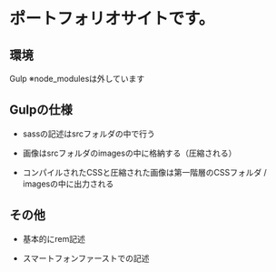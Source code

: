 # ポートフォリオサイトです。

## 環境
Gulp
※node_modulesは外しています

## Gulpの仕様
- sassの記述はsrcフォルダの中で行う

- 画像はsrcフォルダのimagesの中に格納する（圧縮される）

- コンパイルされたCSSと圧縮された画像は第一階層のCSSフォルダ / imagesの中に出力される

## その他
- 基本的にrem記述

- スマートフォンファーストでの記述
